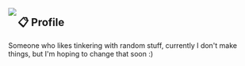 <a href="https://discord.com/users/399862294143696897"><img align="left" src="https://lanyard.ushiekane.dev/api/399862294143696897?borderRadius=8px&hideDiscrim=true&idleMessage=Currently%20doing%20Ushie%20stuff"/></a>

## 📋 Profile

Someone who likes tinkering with random stuff, currently I don't make things, but I'm hoping to change that soon :)